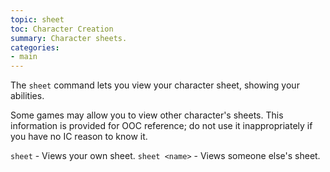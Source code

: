 ```yaml
---
topic: sheet
toc: Character Creation
summary: Character sheets.
categories:
- main
---
```

The `sheet` command lets you view your character sheet, showing your abilities.

Some games may allow you to view other character's sheets.  This information is provided for OOC reference; do not use it inappropriately if you have no IC reason to know it.

`sheet` - Views your own sheet.
`sheet <name>` - Views someone else's sheet.
